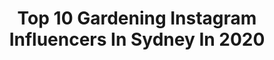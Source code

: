 ---
title: Top 10 Gardening Instagram Influencers In Sydney In 2020
description: >-
  Find top gardening Instagram influencers in Sydney in 2020. Most popular hashtags: #gardening #hoselink #vegetables #southaustralia.
platform: Instagram
profiles:
  - username: "suzyroess"
    fullname: >-
      Suzy
    location: "Australia"
    followers: 6028
    engagement: 3197
    commentsToLikes: 0.031743
    id: ck8t6uy2kes370j78mni7dahu
    verified: false
    hashtags: "#peekaboo, #lineup, #stealth, #perch"
  - username: "realkrissymarsh"
    fullname: >-
      Krissy Marsh
    location: "Australia"
    followers: 24993
    engagement: 154
    commentsToLikes: 0.051349
    id: ck5hky1iwj8a60i11fndx8gb7
    verified: true
    hashtags: "#playingcards, #mahimahi, #bushfires, #chinesenewyear"
  - username: "chef.it_up"
    fullname: >-
      Maryam Mounajed
    location: "Australia"
    followers: 32226
    engagement: 283
    commentsToLikes: 0.398612
    id: ck6u5vpqjc0wv0j71g6j17ktw
    verified: false
    hashtags: "#chickensoup, #chefstyle, #carbfree, #nandos"
  - username: "sammi_eatsalot"
    fullname: >-
      Sam Sanchez - Martin
    location: "Australia"
    followers: 24887
    engagement: 271
    commentsToLikes: 0.052323
    id: ck5btln8vg6m90i11p6iawzzk
    verified: false
    hashtags: "#cake, #bestfoodinsydney, #cancersucks, #rainbow"
  - username: "goodnews_stories"
    fullname: >-
      #GoodNewsStories
    location: "Australia"
    followers: 7172
    engagement: 1437
    commentsToLikes: 0.016701
    id: ck5cg4l5mo5hq0i11mtmefq7i
    verified: false
    hashtags: "#victoria, #koalas, #positivenews, #unitedstates"
  - username: "insta.greener"
    fullname: >-
      Urban Food Garden
    location: "Australia"
    followers: 18054
    engagement: 776
    commentsToLikes: 0.042294
    id: ckaotic0fw1d10i78gehc6ee4
    verified: false
    hashtags: "#freshgreens, #eatyourgreens, #throwback, #growyourownveg"
  - username: "wattleflatfarm"
    fullname: >-
      Natasha
    location: "Australia"
    followers: 5344
    engagement: 674
    commentsToLikes: 0.146913
    id: ck6u9mgh3ydco0j7128ytebsd
    verified: false
    hashtags: "#farmliving, #alfielamb, #noshit, #gettingold"
  - username: "urbanveggiepatch"
    fullname: >-
      
    location: "Australia"
    followers: 113854
    engagement: 314
    commentsToLikes: 0.031619
    id: ck136dzie60up0i191y6bjgfv
    verified: false
    hashtags: "#gardenglowup2020"
  - username: "costasworld"
    fullname: >-
      Costa Georgiadis
    location: "Australia"
    followers: 64896
    engagement: 214
    commentsToLikes: 0.040593
    id: ck0vw90nfsn9l0i19ab02il8i
    verified: false
    hashtags: "#portdouglas, #sydneycherryblossomfestival, #creative, #innovate"
  - username: "urbanfarmer2570"
    fullname: >-
      Justin O'brien
    location: "Australia"
    followers: 24094
    engagement: 280
    commentsToLikes: 0.033844
    id: ck8t9vxjbpjbl0j787b9z0muz
    verified: false
    hashtags: "#beekeeper, #organicgardener, #lemon, #sustainable"
---